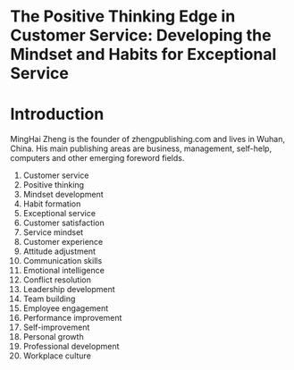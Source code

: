 # The Positive Thinking Edge in Customer Service: Developing the Mindset and Habits for Exceptional Service

# Introduction

MingHai Zheng is the founder of zhengpublishing.com and lives in Wuhan, China. His main publishing areas are business, management, self-help, computers and other emerging foreword fields.



1. Customer service
2. Positive thinking
3. Mindset development
4. Habit formation
5. Exceptional service
6. Customer satisfaction
7. Service mindset
8. Customer experience
9. Attitude adjustment
10. Communication skills
11. Emotional intelligence
12. Conflict resolution
13. Leadership development
14. Team building
15. Employee engagement
16. Performance improvement
17. Self-improvement
18. Personal growth
19. Professional development
20. Workplace culture

